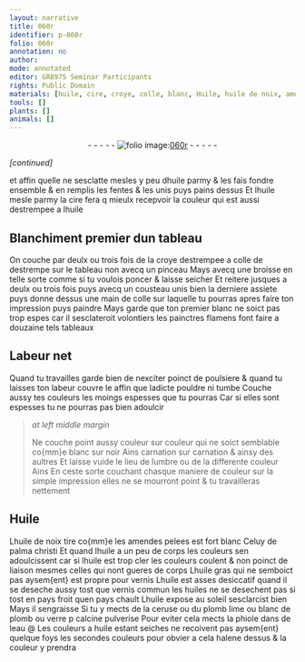 ```yaml
---
layout: narrative
title: 060r
identifier: p-060r
folio: 060r
annotation: no
author:
mode: annotated
editor: GR8975 Seminar Participants
rights: Public Domain
materials: [huile, cire, croye, colle, blanc, Huile, huile de noix, amendes pelees, palma christi, huile gras, huiles, ceruse, plomb, blanc de plomb, verre, eau]
tools: []
plants: []
animals: []
---
```


<div class="folio" align="center">- - - - - <a href="http://gallica.bnf.fr/ark:/12148/btv1b10500001g/f125.item" target="_blank"><img src="https://cu-mkp.github.io/2017-workshop-edition/assets/photo-icon.png" alt="folio image: " style="display:inline-block; margin-bottom:-3px;"/>060r</a> - - - - - </div>  
 
*[continued]*
  
et affin quelle ne sesclatte mesles y peu d<span class="m">huile</span> parmy & les
 fais fondre ensemble & en remplis les fentes & les unis puys
 pains dessus Et l<span class="m">huile</span> mesle parmy la <span class="m">cire</span> fera q mieulx
 recepvoir la couleur qui est aussi destrempee a l<span class="m">huile</span>
 
 
  

## Blanchiment premier dun tableau

 
On couche par deulx ou trois fois de la <span class="m">croye</span> destrempee a <span class="m">colle</span>
 de destrempe sur le tableau non avecq un pinceau Mays avecq une broisse
 en telle sorte comme si tu voulois poncer & laisse seicher Et
 reitere jusques a deulx ou trois fois puys avecq un cousteau
 unis bien la derniere assiete puys donne dessus une main de <span class="m">colle</span> sur laquelle tu pourras apres
 faire ton impression puys paindre Mays garde que
 ton premier <span class="m">blanc</span> ne soict pas trop espes car il sesclateroit
 volontiers les <span class="pro">painctres</span> <span class="pl">flamens</span> font faire a douzaine tels tableaux
 
 
  

## Labeur net

 
Quand tu travailles garde bien de nexciter poinct de
 poulsiere & quand tu laisses ton labeur couvre le affin que
 ladicte pouldre ni tumbe Couche aussy tes couleurs les moings
 espesses que tu pourras Car si elles sont espesses tu ne pourras pas
 bien adoulcir
 
> *at left middle margin*
> 
>   Ne couche point
 aussy couleur sur
 couleur qui ne
 soict semblable
 co{mm}e blanc sur noir
 Ains carnation
 sur carnation &
 ainsy des aultres
 Et laisse vuide le lieu de
 lumbre ou de la
 differente couleur
 Ains En ceste sorte
 couchant chasque
 maniere de couleur
 sur la simple
 impression elles
 ne se mourront
 point & tu travailleras
 nettement
 
 
  

## <span class="m">Huile</span>

 
L<span class="m">huile de noix</span> tire co{mm}e les <span class="m">amendes pelees</span> est fort blanc
 Celuy de <span class="m">palma christi</span> Et quand l<span class="m">huile</span> a un peu de corps
 les couleurs sen adoulcissent car si l<span class="m">huile</span> est trop cler les
 couleurs coulent & non poinct de liaison mesmes celles qui nont
 gueres de corps L<span class="m">huile gras</span> qui ne semboict pas aysem{ent}
 est propre pour vernis L<span class="m">huile</span> est asses desiccatif quand il
 se deseche aussy tost que vernis commun les <span class="m">huiles</span> ne se desechent
 pas si tost en pays froit quen pays chault L<span class="m">huile</span> expose au soleil 
 sesclarcist bien Mays il sengraisse Si
 tu y mects de la <span class="m">ceruse</span> ou du <span class="m">plomb</span> lime ou <span class="m">blanc de plomb</span>
 ou <span class="m">verre</span> p calcine pulverise Pour eviter cela mects la
 phiole dans de l<span class="m">eau</span>
 @
Les couleurs a huile estant seiches ne recoivent pas aysem{ent} quelque foys
 les secondes couleurs pour obvier a cela halene dessus & la couleur y
 prendra
 
